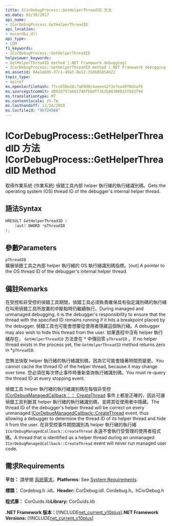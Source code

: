 ```yaml
---
title: ICorDebugProcess::GetHelperThreadID 方法
ms.date: 03/30/2017
api_name:
- ICorDebugProcess.GetHelperThreadID
api_location:
- mscordbi.dll
api_type:
- COM
f1_keywords:
- ICorDebugProcess::GetHelperThreadID
helpviewer_keywords:
- GetHelperThreadID method [.NET Framework debugging]
- ICorDebugProcess::GetHelperThreadID method [.NET Framework debugging]
ms.assetid: 84e1e605-37c1-49a5-8e12-35db85654622
topic_type:
- apiref
ms.openlocfilehash: 77cc658e28c7a69d8c4aeeed2f3e7ea40f0d2af6
ms.sourcegitcommit: d8020797a6657d0fbbdff362b80300815f682f94
ms.translationtype: MT
ms.contentlocale: zh-TW
ms.lasthandoff: 11/24/2020
ms.locfileid: "95724568"
---
```

# <a name="icordebugprocessgethelperthreadid-method"></a><span data-ttu-id="0a0e4-102">ICorDebugProcess::GetHelperThreadID 方法</span><span class="sxs-lookup"><span data-stu-id="0a0e4-102">ICorDebugProcess::GetHelperThreadID Method</span></span>

<span data-ttu-id="0a0e4-103">取得作業系統 (作業系統) 偵錯工具內部 helper 執行緒的執行緒識別碼。</span><span class="sxs-lookup"><span data-stu-id="0a0e4-103">Gets the operating system (OS) thread ID of the debugger's internal helper thread.</span></span>  
  
## <a name="syntax"></a><span data-ttu-id="0a0e4-104">語法</span><span class="sxs-lookup"><span data-stu-id="0a0e4-104">Syntax</span></span>  
  
```cpp  
HRESULT GetHelperThreadID (  
    [out] DWORD *pThreadID  
);  
```  
  
## <a name="parameters"></a><span data-ttu-id="0a0e4-105">參數</span><span class="sxs-lookup"><span data-stu-id="0a0e4-105">Parameters</span></span>  

 `pThreadID`  
 <span data-ttu-id="0a0e4-106">擴展偵錯工具之內部 helper 執行緒的 OS 執行緒識別碼指標。</span><span class="sxs-lookup"><span data-stu-id="0a0e4-106">[out] A pointer to the OS thread ID of the debugger's internal helper thread.</span></span>  
  
## <a name="remarks"></a><span data-ttu-id="0a0e4-107">備註</span><span class="sxs-lookup"><span data-stu-id="0a0e4-107">Remarks</span></span>  

 <span data-ttu-id="0a0e4-108">在受控和非受控的偵錯工具期間，偵錯工具必須負責確保具有指定識別碼的執行緒在叫用偵錯工具所放置的中斷點時仍繼續執行。</span><span class="sxs-lookup"><span data-stu-id="0a0e4-108">During managed and unmanaged debugging, it is the debugger's responsibility to ensure that the thread with the specified ID remains running if it hits a breakpoint placed by the debugger.</span></span> <span data-ttu-id="0a0e4-109">偵錯工具也可能會想要從使用者隱藏這個執行緒。</span><span class="sxs-lookup"><span data-stu-id="0a0e4-109">A debugger may also wish to hide this thread from the user.</span></span> <span data-ttu-id="0a0e4-110">如果進程中沒有 helper 執行緒存在， `GetHelperThreadID` 方法會在 \* 中傳回零 `pThreadID` 。</span><span class="sxs-lookup"><span data-stu-id="0a0e4-110">If no helper thread exists in the process yet, the `GetHelperThreadID` method returns zero in \*`pThreadID`.</span></span>  
  
 <span data-ttu-id="0a0e4-111">您無法快取 helper 執行緒的執行緒識別碼，因為它可能會隨著時間而變更。</span><span class="sxs-lookup"><span data-stu-id="0a0e4-111">You cannot cache the thread ID of the helper thread, because it may change over time.</span></span> <span data-ttu-id="0a0e4-112">您必須在每次停止事件時重新查詢執行緒識別碼。</span><span class="sxs-lookup"><span data-stu-id="0a0e4-112">You must re-query the thread ID at every stopping event.</span></span>  
  
 <span data-ttu-id="0a0e4-113">偵錯工具 helper 執行緒的執行緒識別碼在每個非受控 [ICorDebugManagedCallback：： CreateThread](icordebugmanagedcallback-createthread-method.md) 事件上都是正確的，因此可讓偵錯工具判斷其 helper 執行緒的執行緒識別碼，並將其從使用者中隱藏。</span><span class="sxs-lookup"><span data-stu-id="0a0e4-113">The thread ID of the debugger's helper thread will be correct on every unmanaged [ICorDebugManagedCallback::CreateThread](icordebugmanagedcallback-createthread-method.md) event, thus allowing a debugger to determine the thread ID of its helper thread and hide it from the user.</span></span> <span data-ttu-id="0a0e4-114">在非受控事件期間識別為 helper 執行緒的執行緒 `ICorDebugManagedCallback::CreateThread` 永遠不會執行受管理的使用者程式碼。</span><span class="sxs-lookup"><span data-stu-id="0a0e4-114">A thread that is identified as a helper thread during an unmanaged `ICorDebugManagedCallback::CreateThread` event will never run managed user code.</span></span>  
  
## <a name="requirements"></a><span data-ttu-id="0a0e4-115">需求</span><span class="sxs-lookup"><span data-stu-id="0a0e4-115">Requirements</span></span>  

 <span data-ttu-id="0a0e4-116">**平台：** 請參閱 [系統需求](../../get-started/system-requirements.md)。</span><span class="sxs-lookup"><span data-stu-id="0a0e4-116">**Platforms:** See [System Requirements](../../get-started/system-requirements.md).</span></span>  
  
 <span data-ttu-id="0a0e4-117">**標頭：** Cordebug.h .idl。</span><span class="sxs-lookup"><span data-stu-id="0a0e4-117">**Header:** CorDebug.idl.</span></span> <span data-ttu-id="0a0e4-118">Cordebug.h。h</span><span class="sxs-lookup"><span data-stu-id="0a0e4-118">CorDebug.h</span></span>  
  
 <span data-ttu-id="0a0e4-119">**程式庫：** CorGuids.lib</span><span class="sxs-lookup"><span data-stu-id="0a0e4-119">**Library:** CorGuids.lib</span></span>  
  
 <span data-ttu-id="0a0e4-120">**.NET Framework 版本：**[!INCLUDE[net_current_v10plus](../../../../includes/net-current-v10plus-md.md)]</span><span class="sxs-lookup"><span data-stu-id="0a0e4-120">**.NET Framework Versions:** [!INCLUDE[net_current_v10plus](../../../../includes/net-current-v10plus-md.md)]</span></span>
